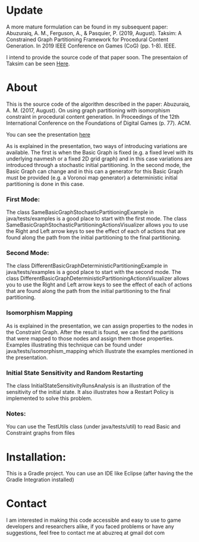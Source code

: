 # Update
A more mature formulation can be found in my subsequent paper:
Abuzuraiq, A. M., Ferguson, A., & Pasquier, P. (2019, August). Taksim: A Constrained Graph Partitioning Framework for Procedural Content Generation. In 2019 IEEE Conference on Games (CoG) (pp. 1-8). IEEE.

I intend to provide the source code of that paper soon. The presentaion of Taksim can be seen [Here](https://www.youtube.com/watch?v=Bu3m_7-3Tm4&list=FL-Z_nrHntYILlQn017zopHQ&index=2&t=2331s).


# About
This is the source code of the algorithm described in the paper:
Abuzuraiq, A. M. (2017, August). On using graph partitioning with isomorphism constraint in procedural content generation. In Proceedings of the 12th International Conference on the Foundations of Digital Games (p. 77). ACM.

You can see the presentation [here](https://www.youtube.com/watch?v=Te2ek89EEUs)

As is explained in the presentation, two ways of introducing variations are available. The first is when the Basic Graph is fixed (e.g. a fixed level with its underlying navmesh or a fixed 2D grid graph) and in this case variations are introduced through a stochastic initial partitioning. In the second mode, the Basic Graph can change and in this can a generator for this Basic Graph must be provided (e.g. a Voronoi map generator) a deterministic initial partitioning is done in this case. 

### First Mode:
The class SameBasicGraphStochasticPartitioningExample in java/tests/examples is a good place to start with the first mode.
The class SameBasicGraphStochasticPartitioningActionsVisualizer allows you to use the Right and Left arrow keys to see the effect of each of actions that are found along the path from the initial partitioning to the final partitioning.

### Second Mode:
The class DifferentBasicGraphDeterministicPartitioningExample in java/tests/examples is a good place to start with the second mode.
The class DifferentBasicGraphDeterministicPartitioningActionsVisualizer allows you to use the Right and Left arrow keys to see the effect of each of actions that are found along the path from the initial partitioning to the final partitioning.

### Isomorphism Mapping
As is explained in the presentation, we can assign properties to the nodes in the Constraint Graph. After the result is found, we can find the partitions that were mapped to those nodes and assign them those properties.
Examples illustrating this technique can be found under java/tests/isomorphism_mapping which illustrate the examples mentioned in the presentation.

### Initial State Sensitivity and Random Restarting
The class InitialStateSensitivityRunsAnalysis is an illustration of the sensitivity of the initial state. It also illustrates how a Restart Policy is implemented to solve this problem.

### Notes:
You can use the TestUtils class (under java/tests/util) to read Basic and Constraint graphs from files

# Installation:
This is a Gradle project. You can use an IDE like Eclipse (after having the the Gradle Integration installed)

# Contact
I am interested in making this code accessible and easy to use to game developers and researchers alike, if you faced problems or have any suggestions, feel free to contact me at  abuzreq at gmail dot com
